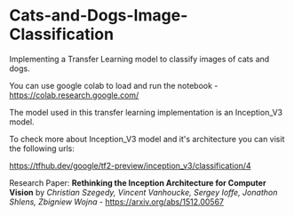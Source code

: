 # Cats-and-Dogs-Image-Classification
Implementing a Transfer Learning model to classify images of cats and dogs.

You can use google colab to load and run the notebook - https://colab.research.google.com/

The model used in this transfer learning implementation is an Inception_V3 model. 

To check more about Inception_V3 model and it's architecture you can visit the following urls:

https://tfhub.dev/google/tf2-preview/inception_v3/classification/4

Research Paper:
<b>Rethinking the Inception Architecture for Computer Vision</b> by <i>Christian Szegedy, Vincent Vanhoucke, Sergey Ioffe, Jonathon Shlens, Zbigniew Wojna</i> - https://arxiv.org/abs/1512.00567
